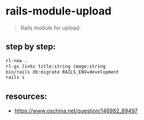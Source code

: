 # rails-module-upload
> Rails module for upload.


## step by step:
```bash
rl-new .
rl-gs links title:string image:string
bin/rails db:migrate RAILS_ENV=development
rails s
```

## resources:
+ https://www.oschina.net/question/146982_89497